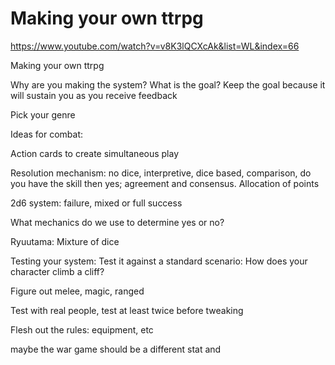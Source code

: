 # Making your own ttrpg

https://www.youtube.com/watch?v=v8K3lQCXcAk&list=WL&index=66

Making your own ttrpg

Why are you making the system? What is the goal? Keep the goal because it will sustain you as you receive feedback 

Pick your genre 

Ideas for combat: 

Action cards to create simultaneous play

Resolution mechanism: no dice, interpretive, dice based, comparison, do you have the skill then yes; agreement and consensus. Allocation of points

2d6 system: failure, mixed or full success

What mechanics do we use to determine yes or no?

Ryuutama: Mixture of dice

Testing your system: Test it against a standard scenario: How does your character climb a cliff?

Figure out melee, magic, ranged 

Test with real people, test at least twice before tweaking

Flesh out the rules: equipment, etc

maybe the war game should be a different stat and